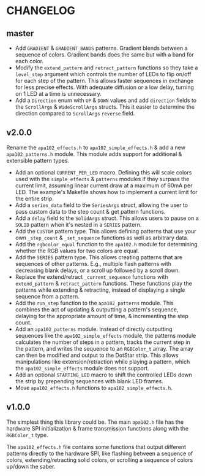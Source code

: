 # CHANGELOG

## master

* Add `GRADIENT` & `GRADIENT_BANDS` patterns. Gradient blends between a
  sequence of colors. Gradient bands does the same but with a band for each
  color.
* Modify the `extend_pattern` and `retract_pattern` functions so they take a
  `level_step` argument which controls the number of LEDs to flip on/off for
  each step of the pattern. This allows faster sequences in exchange for less
  precise effects. With adequate diffusion or a low delay, turning on 1 LED at
  a time is unnecessary.
* Add a `Direction` enum with `UP` & `DOWN` values and add `direction` fields
  to the `ScrollArgs` & `WideScrollArgs` structs. This it easier to determine
  the direction compared to `ScrollArgs` `reverse` field.


## v2.0.0

Rename the `apa102_effects.h` to `apa102_simple_effects.h` & add a new
`apa102_patterns.h` module. This module adds support for additional &
extensible pattern types.

* Add an optional `CURRENT_PER_LED` macro. Defining this will scale colors used
  with the `simple_effects` & `patterns` modules if they surpass the current
  limit, assuming linear current draw at a maximum of 60mA per LED. The
  example's Makefile shows how to implement a current limit for the entire
  strip.
* Add a `series_data` field to the `SeriesArgs` struct, allowing the user to
  pass custom data to the step count & get pattern functions.
* Add a `delay` field to the `SolidArgs` struct. This allows users to pause on
  a `SOLID` pattern when it's nested in a `SERIES` pattern.
* Add the `CUSTOM` pattern type. This allows defining patterns that use your
  own `_step_count` & `_set_sequence` functions as well as arbitrary data.
* Add the `rgbcolor_equal` function to the `apa102.h` module for determining
  whether the RGB values for two colors are equal.
* Add the `SERIES` pattern type. This allows creating patterns that are
  sequences of other patterns. E.g., multiple flash patterns with decreasing
  blank delays, or a scroll up followed by a scroll down.
* Replace the extend/retract `_current_sequence` functions with
  `extend_pattern` & `retract_pattern` functions. These functions play the
  patterns while extending & retracting, instead of displaying a single
  sequence from a pattern.
* Add the `run_step` function to the `apa102_patterns` module. This combines
  the act of updating & outputting a pattern's sequence, delaying for the
  appropriate amount of time, & incrementing the step count.
* Add an `apa102_patterns` module. Instead of directly outputting sequences
  like the `apa102_simple_effects` module, the patterns module calculates the
  number of steps in a pattern, tracks the current step in the pattern, and
  writes the sequence to an `RGBColor_t` array. The array can then be modified
  and output to the DotStar strip. This allows manipulations like
  extension/retraction while playing a pattern, which the
  `apa102_simple_effects` module does not support.
* Add an optional `STARTING_LED` macro to shift the controlled LEDs down the
  strip by prepending sequences with blank LED frames.
* Move `apa102_effects.h` functions to `apa102_simple_effects.h`.


## v1.0.0

The simplest thing this library could be. The main `apa102.h` file has the
hardware SPI initialization & frame transmission functions along with the
`RGBColor_t` type.

The `apa102_effects.h` file contains some functions that output different
patterns directly to the hardware SPI, like flashing between a sequence of
colors, extending/retracting solid colors, or scrolling a sequence of colors
up/down the saber.
